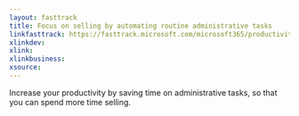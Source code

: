 ```yaml
---
layout: fasttrack
title: Focus on selling by automating routine administrative tasks
linkfasttrack: https://fasttrack.microsoft.com/microsoft365/productivitylibrary/Focus-on-selling-by-automating-routine-administrative-tasks 
xlinkdev: 
xlink: 
xlinkbusiness: 
xsource: 
---
```

Increase your productivity by saving time on administrative tasks, so that you can spend more time selling.